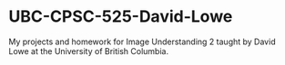 UBC-CPSC-525-David-Lowe
=======================

My projects and homework for Image Understanding 2 taught by David Lowe at the University of British Columbia.
